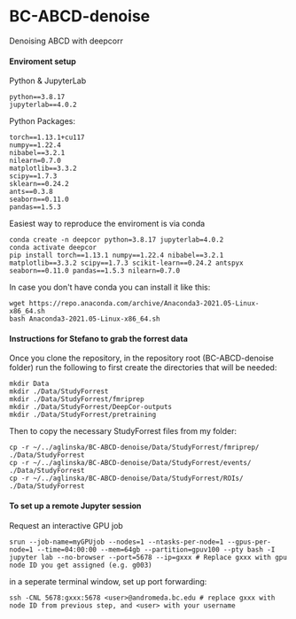 # BC-ABCD-denoise
Denoising ABCD with deepcorr

#### Enviroment setup

Python & JupyterLab
```
python==3.8.17
jupyterlab==4.0.2
```

Python Packages:
```
torch==1.13.1+cu117
numpy==1.22.4
nibabel==3.2.1
nilearn=0.7.0
matplotlib==3.3.2
scipy==1.7.3
sklearn==0.24.2
ants==0.3.8
seaborn==0.11.0
pandas==1.5.3
```

Easiest way to reproduce the enviroment is via conda

```
conda create -n deepcor python=3.8.17 jupyterlab=4.0.2
conda activate deepcor
pip install torch==1.13.1 numpy==1.22.4 nibabel==3.2.1 matplotlib==3.3.2 scipy==1.7.3 scikit-learn==0.24.2 antspyx seaborn==0.11.0 pandas==1.5.3 nilearn=0.7.0
```

In case you don't have conda you can install it like this:

```
wget https://repo.anaconda.com/archive/Anaconda3-2021.05-Linux-x86_64.sh
bash Anaconda3-2021.05-Linux-x86_64.sh
```

#### Instructions for Stefano to grab the forrest data

Once you clone the repository, in the repository root (BC-ABCD-denoise folder) run the following to first create the directories that will be needed: 
```
mkdir Data
mkdir ./Data/StudyForrest
mkdir ./Data/StudyForrest/fmriprep
mkdir ./Data/StudyForrest/DeepCor-outputs
mkdir ./Data/StudyForrest/pretraining
```

Then to copy the necessary StudyForrest files from my folder: 

```
cp -r ~/../aglinska/BC-ABCD-denoise/Data/StudyForrest/fmriprep/ ./Data/StudyForrest
cp -r ~/../aglinska/BC-ABCD-denoise/Data/StudyForrest/events/ ./Data/StudyForrest
cp -r ~/../aglinska/BC-ABCD-denoise/Data/StudyForrest/ROIs/ ./Data/StudyForrest
```


#### To set up a remote Jupyter session 

Request an interactive GPU job
```
srun --job-name=myGPUjob --nodes=1 --ntasks-per-node=1 --gpus-per-node=1 --time=04:00:00 --mem=64gb --partition=gpuv100 --pty bash -I
jupyter lab --no-browser --port=5678 --ip=gxxx # Replace gxxx with gpu node ID you get assigned (e.g. g003)
```

in a seperate terminal window, set up port forwarding: 
```
ssh -CNL 5678:gxxx:5678 <user>@andromeda.bc.edu # replace gxxx with node ID from previous step, and <user> with your username
```


